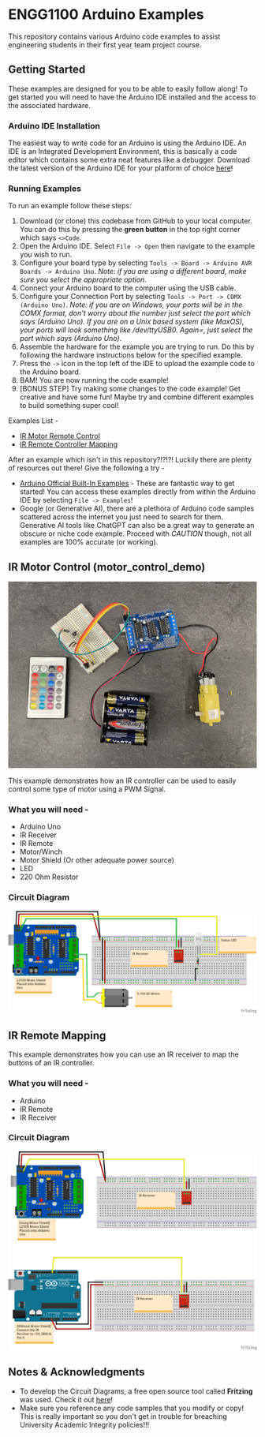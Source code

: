 # ENGG1100 Arduino Examples

This repository contains various Arduino code examples to assist engineering students in their first year team project course.

## Getting Started

These examples are designed for you to be able to easily follow along! To get started you will need to have the Arduino IDE installed and the access to the associated hardware.

### Arduino IDE Installation

The easiest way to write code for an Arduino is using the Arduino IDE. An IDE is an Integrated Development Environment, this is basically a code editor which contains some extra neat features like a debugger. Download the latest version of the Arduino IDE for your platform of choice [here](https://www.arduino.cc/en/software)!

### Running Examples

To run an example follow these steps:

1. Download (or clone) this codebase from GitHub to your local computer. You can do this by pressing the **green button** in the top right corner which says `<>Code`.
2. Open the Arduino IDE. Select `File -> Open` then navigate to the example you wish to run.
3. Configure your board type by selecting `Tools -> Board -> Arduino AVR Boards -> Arduino Uno`. *Note: if you are using a different board, make sure you select the appropriate option*.
4. Connect your Arduino board to the computer using the USB cable.
5. Configure your Connection Port by selecting `Tools -> Port -> COMX (Arduino Uno)`. *Note: if you are on Windows, your ports will be in the COMX format, don't worry about the number just select the port which says (Arduino Uno). If you are on a Unix based system (like MaxOS), your ports will look something like /dev/ttyUSB0. Again=, just select the port which says (Arduino Uno)*.
6. Assemble the hardware for the example you are trying to run. Do this by following the hardware instructions below for the specified example.
7. Press the `->` icon in the top left of the IDE to upload the example code to the Arduino board.
8. BAM! You are now running the code example!
9. [BONUS STEP] Try making some changes to the code example! Get creative and have some fun! Maybe try and combine different examples to build something super cool!

Examples List -

- [IR Motor Remote Control](#ir-motor-control-motor_control_demo)
- [IR Remote Controller Mapping](#ir-remote-mapping)

After an example which isn't in this repository?!?!?! Luckily there are plenty of resources out there! Give the following a try -

- [Arduino Official Built-In Examples](https://docs.arduino.cc/built-in-examples/) - These are fantastic way to get started! You can access these examples directly from within the Arduino IDE by selecting `File -> Examples`!
- Google (or Generative AI), there are a plethora of Arduino code samples scattered across the internet you just need to search for them. Generative AI tools like ChatGPT can also be a great way to generate an obscure or niche code example. Proceed with *CAUTION* though, not all examples are 100% accurate (or working).

## IR Motor Control (motor_control_demo)

![IR Motor Control](assets/IR_Motor_Control.jpg)

This example demonstrates how an IR controller can be used to easily control some type of motor using a PWM Signal.

### What you will need -

- Arduino Uno
- IR Receiver
- IR Remote
- Motor/Winch
- Motor Shield (Or other adequate power source)
- LED
- 220 Ohm Resistor

### Circuit Diagram

![IR Motor Control Circuit Diagram](assets/IR_Motor_Control_bb.png)

## IR Remote Mapping

This example demonstrates how you can use an IR receiver to map the buttons of an IR controller.

### What you will need -

- Arduino
- IR Remote
- IR Receiver

### Circuit Diagram

![IR Receiver Circuit Diagram](assets/IR_Receiving_bb.png)

## Notes & Acknowledgments

- To develop the Circuit Diagrams, a free open source tool called **Fritzing** was used. Check it out [here](https://fritzing.org/)!
- Make sure you reference any code samples that you modify or copy! This is really important so you don't get in trouble for breaching University Academic Integrity policies!!!

